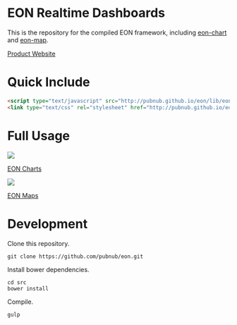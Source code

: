 # EON Realtime Dashboards

This is the repository for the compiled EON framework, including [eon-chart](https://github.com/pubnub/eon-chart) and [eon-map](https://github.com/pubnub/eon-map).

[Product Website](http://pubnub.github.io/eon/)

# Quick Include

```html
<script type="text/javascript" src="http://pubnub.github.io/eon/lib/eon.js"></script>
<link type="text/css" rel="stylesheet" href="http://pubnub.github.io/eon/lib/eon.css" />
```

# Full Usage

![](http://i.imgur.com/IPGPKYO.gif)

[EON Charts](https://github.com/pubnub/eon-chart)

![](http://i.imgur.com/8am5hZ9.gif)

[EON Maps](https://github.com/pubnub/eon-chart)

# Development

Clone this repository.

```
git clone https://github.com/pubnub/eon.git
```

Install bower dependencies.

```
cd src
bower install
```

Compile.

```
gulp
```
